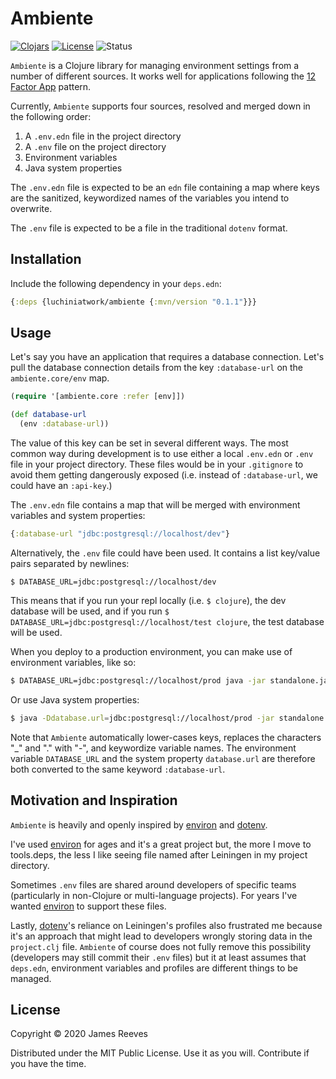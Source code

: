 [environ]: https://github.com/weavejester/environ
[dotenv]: https://github.com/LynxEyes/dotenv.clj

[license-badge]: https://img.shields.io/badge/license-MIT-blue.svg
[license]: ./LICENSE

[clojars-badge]: https://img.shields.io/clojars/v/luchiniatwork/ambiente.svg
[clojars]: http://clojars.org/luchiniatwork/ambiente

[status-badge]: https://img.shields.io/badge/project%20status-prod-brightgreen.svg

# Ambiente

[![Clojars][clojars-badge]][clojars]
[![License][license-badge]][license]
![Status][status-badge]

`Ambiente` is a Clojure library for managing environment settings from
a number of different sources. It works well for applications
following the [12 Factor App](http://12factor.net/) pattern.

Currently, `Ambiente` supports four sources, resolved and merged down
in the following order:

1. A `.env.edn` file in the project directory
2. A `.env` file on the project directory
3. Environment variables
4. Java system properties

The `.env.edn` file is expected to be an `edn` file containing a map
where keys are the sanitized, keywordized names of the variables you
intend to overwrite.

The `.env` file is expected to be a file in the traditional `dotenv`
format.


## Installation

Include the following dependency in your `deps.edn`:

```clojure
{:deps {luchiniatwork/ambiente {:mvn/version "0.1.1"}}}
```


## Usage

Let's say you have an application that requires a database
connection. Let's pull the database connection details from the key
`:database-url` on the `ambiente.core/env` map.

```clojure
(require '[ambiente.core :refer [env]])

(def database-url
  (env :database-url))
```

The value of this key can be set in several different ways. The most
common way during development is to use either a local `.env.edn` or
`.env` file in your project directory. These files would be in your
`.gitignore` to avoid them getting dangerously exposed (i.e. instead
of `:database-url`, we could have an `:api-key`.)

The `.env.edn` file contains a map that will be merged with
environment variables and system properties:

```clojure
{:database-url "jdbc:postgresql://localhost/dev"}
```

Alternatively, the `.env` file could have been used. It contains a
list key/value pairs separated by newlines:

``` text
$ DATABASE_URL=jdbc:postgresql://localhost/dev
```

This means that if you run your repl locally (i.e. `$ clojure`), the
dev database will be used, and if you run `$
DATABASE_URL=jdbc:postgresql://localhost/test clojure`, the test
database will be used.

When you deploy to a production environment, you can make use of
environment variables, like so:

```bash
$ DATABASE_URL=jdbc:postgresql://localhost/prod java -jar standalone.jar
```

Or use Java system properties:

```bash
$ java -Ddatabase.url=jdbc:postgresql://localhost/prod -jar standalone.jar
```

Note that `Ambiente` automatically lower-cases keys, replaces the
characters "_" and "." with "-", and keywordize variable names. The
environment variable `DATABASE_URL` and the system property
`database.url` are therefore both converted to the same keyword
`:database-url`.

## Motivation and Inspiration

`Ambiente` is heavily and openly inspired by [environ][] and
[dotenv][].

I've used [environ][] for ages and it's a great project but, the more
I move to tools.deps, the less I like seeing file named after Leiningen
in my project directory.

Sometimes `.env` files are shared around developers of specific teams
(particularly in non-Clojure or multi-language projects). For years
I've wanted [environ][] to support these files.

Lastly, [dotenv][]'s reliance on Leiningen's profiles also frustrated
me because it's an approach that might lead to developers wrongly
storing data in the `project.clj` file. `Ambiente` of course does not
fully remove this possibility (developers may still commit their
`.env` files) but it at least assumes that `deps.edn`, environment
variables and profiles are different things to be managed.

## License

Copyright © 2020 James Reeves

Distributed under the MIT Public License. Use it as you
will. Contribute if you have the time.
